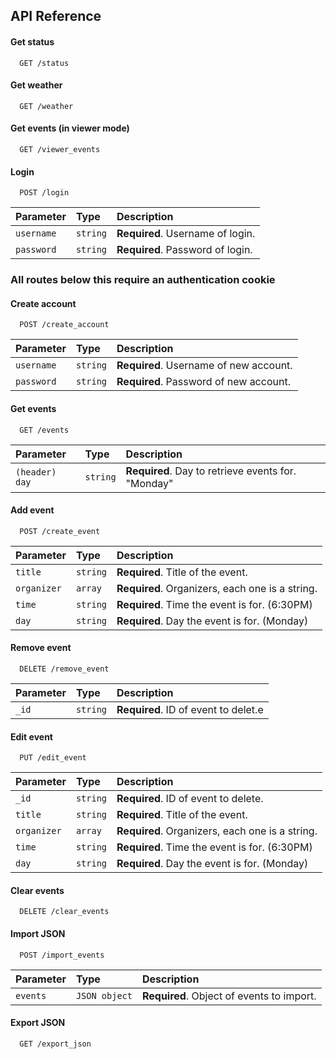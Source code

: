 
## API Reference

#### Get status

```http
  GET /status
```


#### Get weather

```http
  GET /weather
```

#### Get events (in viewer mode)

```http
  GET /viewer_events
```


#### Login

```http
  POST /login
```

| Parameter | Type     | Description                       |
| :-------- | :------- | :-------------------------------- |
| `username`      | `string` | **Required**. Username of login. |
| `password`      | `string` | **Required**. Password of login. |



### All routes below this require an authentication cookie

#### Create account

```http
  POST /create_account
```

| Parameter | Type     | Description                       |
| :-------- | :------- | :-------------------------------- |
| `username`      | `string` | **Required**. Username of new account. |
| `password`      | `string` | **Required**. Password of new account. |

#### Get events

```http
  GET /events
```

| Parameter | Type     | Description                       |
| :-------- | :------- | :-------------------------------- |
| `(header) day`      | `string` | **Required**. Day to retrieve events for. "Monday" |

#### Add event

```http
  POST /create_event
```

| Parameter | Type     | Description                       |
| :-------- | :------- | :-------------------------------- |
| `title`      | `string` | **Required**. Title of the event. |
| `organizer`      | `array` | **Required**. Organizers, each one is a string. |
| `time`      | `string` | **Required**. Time the event is for. (6:30PM) |
| `day`      | `string` | **Required**. Day the event is for. (Monday) |

#### Remove event

```http
  DELETE /remove_event
```

| Parameter | Type     | Description                       |
| :-------- | :------- | :-------------------------------- |
| `_id`      | `string` | **Required**. ID of event to delet.e |

#### Edit event

```http
  PUT /edit_event
```

| Parameter | Type     | Description                       |
| :-------- | :------- | :-------------------------------- |
| `_id`      | `string` | **Required**. ID of event to delete. |
| `title`      | `string` | **Required**. Title of the event. |
| `organizer`      | `array` | **Required**. Organizers, each one is a string. |
| `time`      | `string` | **Required**. Time the event is for. (6:30PM) |
| `day`      | `string` | **Required**. Day the event is for. (Monday) |

#### Clear events

```http
  DELETE /clear_events
```

#### Import JSON

```http
  POST /import_events
```

| Parameter | Type     | Description                       |
| :-------- | :------- | :-------------------------------- |
| `events`      | `JSON object` | **Required**. Object of events to import. |

#### Export JSON

```http
  GET /export_json
```




